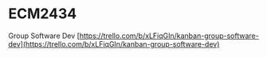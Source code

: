 # ECM2434
Group Software Dev
[https://trello.com/b/xLFiqGIn/kanban-group-software-dev](https://trello.com/b/xLFiqGIn/kanban-group-software-dev)
